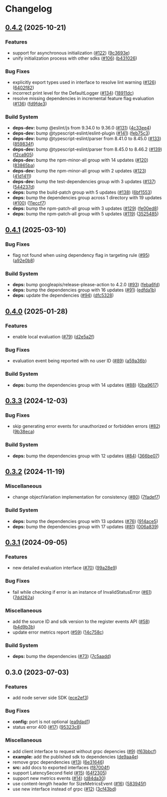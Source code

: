# Changelog

## [0.4.2](https://github.com/bucketeer-io/node-server-sdk/compare/v0.4.1...v0.4.2) (2025-10-21)


### Features

* support for asynchronous initialization ([#122](https://github.com/bucketeer-io/node-server-sdk/issues/122)) ([9c3693e](https://github.com/bucketeer-io/node-server-sdk/commit/9c3693efd8376b2eb9c626e35fa5fe6f8ac112d2))
* unify initialization process with other sdks ([#106](https://github.com/bucketeer-io/node-server-sdk/issues/106)) ([b431026](https://github.com/bucketeer-io/node-server-sdk/commit/b431026a92c32b5a2607d82976fc6da0ffbad654))


### Bug Fixes

* explicitly export types used in interface to resolve lint warning ([#126](https://github.com/bucketeer-io/node-server-sdk/issues/126)) ([6402f82](https://github.com/bucketeer-io/node-server-sdk/commit/6402f82dd5a28099ff32dba2f4752f42d7ea37c3))
* incorrect print level for the DefaultLogger ([#134](https://github.com/bucketeer-io/node-server-sdk/issues/134)) ([18911dc](https://github.com/bucketeer-io/node-server-sdk/commit/18911dcb60c7fa5eb15ba89fdfc76b186ae86929))
* resolve missing dependencies in incremental feature flag evaluation ([#136](https://github.com/bucketeer-io/node-server-sdk/issues/136)) ([fd9fde3](https://github.com/bucketeer-io/node-server-sdk/commit/fd9fde38dc4987bb9e8b3aa65b23c5049008574f))


### Build System

* **deps-dev:** bump @eslint/js from 9.34.0 to 9.36.0 ([#131](https://github.com/bucketeer-io/node-server-sdk/issues/131)) ([4c33ee4](https://github.com/bucketeer-io/node-server-sdk/commit/4c33ee4bdda808ea94d06577f839e5cc4431c2fe))
* **deps-dev:** bump @typescript-eslint/eslint-plugin ([#141](https://github.com/bucketeer-io/node-server-sdk/issues/141)) ([feb75c3](https://github.com/bucketeer-io/node-server-sdk/commit/feb75c3764f3636e893170437c717a5041706dc0))
* **deps-dev:** bump @typescript-eslint/parser from 8.41.0 to 8.45.0 ([#133](https://github.com/bucketeer-io/node-server-sdk/issues/133)) ([859834f](https://github.com/bucketeer-io/node-server-sdk/commit/859834fee0ef7d1e96a11a1d4f179407ed928b5d))
* **deps-dev:** bump @typescript-eslint/parser from 8.45.0 to 8.46.2 ([#139](https://github.com/bucketeer-io/node-server-sdk/issues/139)) ([f2ca905](https://github.com/bucketeer-io/node-server-sdk/commit/f2ca9054bd88751230d8ba024e797fbb2a57e6f1))
* **deps-dev:** bump the npm-minor-all group with 14 updates ([#120](https://github.com/bucketeer-io/node-server-sdk/issues/120)) ([83865ba](https://github.com/bucketeer-io/node-server-sdk/commit/83865ba357cb87376849d7ed0d3cc62e269be14a))
* **deps-dev:** bump the npm-minor-all group with 2 updates ([#123](https://github.com/bucketeer-io/node-server-sdk/issues/123)) ([41d1411](https://github.com/bucketeer-io/node-server-sdk/commit/41d1411f5695add658c7ccd384c5c69511456ab0))
* **deps-dev:** bump the test-dependencies group with 3 updates ([#137](https://github.com/bucketeer-io/node-server-sdk/issues/137)) ([544237d](https://github.com/bucketeer-io/node-server-sdk/commit/544237d358a9e3eaed5975fec3b7fa435f1ca4ec))
* **deps:** bump the build-patch group with 5 updates ([#138](https://github.com/bucketeer-io/node-server-sdk/issues/138)) ([6bf1553](https://github.com/bucketeer-io/node-server-sdk/commit/6bf155382fb39da6722fafa0a91fb1bea0bb6ce9))
* **deps:** bump the dependencies group across 1 directory with 19 updates ([#100](https://github.com/bucketeer-io/node-server-sdk/issues/100)) ([11eccf7](https://github.com/bucketeer-io/node-server-sdk/commit/11eccf7022383c3a51f1681e5de8cad8b3245850))
* **deps:** bump the npm-patch-all group with 3 updates ([#129](https://github.com/bucketeer-io/node-server-sdk/issues/129)) ([fe00ed8](https://github.com/bucketeer-io/node-server-sdk/commit/fe00ed82ac69db69acc2fe240dcdf73e8ac7e610))
* **deps:** bump the npm-patch-all group with 5 updates ([#119](https://github.com/bucketeer-io/node-server-sdk/issues/119)) ([3525485](https://github.com/bucketeer-io/node-server-sdk/commit/3525485d198b7ac2db62ae69ca13a3d255fa9969))

## [0.4.1](https://github.com/bucketeer-io/node-server-sdk/compare/v0.4.0...v0.4.1) (2025-03-10)


### Bug Fixes

* flag not found when using dependency flag in targeting rule ([#95](https://github.com/bucketeer-io/node-server-sdk/issues/95)) ([a92e0b8](https://github.com/bucketeer-io/node-server-sdk/commit/a92e0b821a45a253f3221013cdf243abce26e35d))


### Build System

* **deps:** bump googleapis/release-please-action to 4.2.0 ([#93](https://github.com/bucketeer-io/node-server-sdk/issues/93)) ([feba6fd](https://github.com/bucketeer-io/node-server-sdk/commit/feba6fd292e2cdbc987d179b4df3640020db5147))
* **deps:** bump the dependencies group with 16 updates ([#91](https://github.com/bucketeer-io/node-server-sdk/issues/91)) ([edfda1b](https://github.com/bucketeer-io/node-server-sdk/commit/edfda1b52e67c2eb9e8be39cacffec4c1bfe7212))
* **deps:** update the dependencies ([#94](https://github.com/bucketeer-io/node-server-sdk/issues/94)) ([dfc5328](https://github.com/bucketeer-io/node-server-sdk/commit/dfc5328221f44acb0c9c22c2671acb2709c2a6f9))

## [0.4.0](https://github.com/bucketeer-io/node-server-sdk/compare/v0.3.3...v0.4.0) (2025-01-28)


### Features

* enable local evaluation ([#79](https://github.com/bucketeer-io/node-server-sdk/issues/79)) ([d2e5a2f](https://github.com/bucketeer-io/node-server-sdk/commit/d2e5a2f1faf3e50d1b38172a66ecc4c1972ad075))


### Bug Fixes

* evaluation event being reported with no user ID ([#89](https://github.com/bucketeer-io/node-server-sdk/issues/89)) ([a59a36b](https://github.com/bucketeer-io/node-server-sdk/commit/a59a36bbbee440a2bd43b2c5a51cb38385ee944f))


### Build System

* **deps:** bump the dependencies group with 14 updates ([#88](https://github.com/bucketeer-io/node-server-sdk/issues/88)) ([0ba9617](https://github.com/bucketeer-io/node-server-sdk/commit/0ba961796373d934484c64708bb16ff2d3318e27))

## [0.3.3](https://github.com/bucketeer-io/node-server-sdk/compare/v0.3.2...v0.3.3) (2024-12-03)


### Bug Fixes

* skip generating error events for unauthorized or forbidden errors ([#82](https://github.com/bucketeer-io/node-server-sdk/issues/82)) ([9b38eca](https://github.com/bucketeer-io/node-server-sdk/commit/9b38eca0327588a31ba4b327ad2b215c0b63c04a))


### Build System

* **deps:** bump the dependencies group with 12 updates ([#84](https://github.com/bucketeer-io/node-server-sdk/issues/84)) ([366be07](https://github.com/bucketeer-io/node-server-sdk/commit/366be07297ab9ab6028feda7c7b339369e9d949c))

## [0.3.2](https://github.com/bucketeer-io/node-server-sdk/compare/v0.3.1...v0.3.2) (2024-11-19)


### Miscellaneous

* change objectVariation implementation for consistency ([#80](https://github.com/bucketeer-io/node-server-sdk/issues/80)) ([7fadef7](https://github.com/bucketeer-io/node-server-sdk/commit/7fadef7df52a18b3fa3890a80bc2aad00afa27f8))


### Build System

* **deps:** bump the dependencies group with 13 updates ([#76](https://github.com/bucketeer-io/node-server-sdk/issues/76)) ([914ace5](https://github.com/bucketeer-io/node-server-sdk/commit/914ace508b5fd832a3e332e32268c50c420d1e8f))
* **deps:** bump the dependencies group with 17 updates ([#81](https://github.com/bucketeer-io/node-server-sdk/issues/81)) ([006a839](https://github.com/bucketeer-io/node-server-sdk/commit/006a839919386f9e1926bb947c6632bfe3c4d6a1))

## [0.3.1](https://github.com/bucketeer-io/node-server-sdk/compare/v0.3.0...v0.3.1) (2024-09-05)


### Features

* new detailed evaluation interface ([#70](https://github.com/bucketeer-io/node-server-sdk/issues/70)) ([99a28e9](https://github.com/bucketeer-io/node-server-sdk/commit/99a28e9a9058166a7a6146b2cd87d3780403d51a))


### Bug Fixes

* fail while checking if error is an instance of InvalidStatusError ([#61](https://github.com/bucketeer-io/node-server-sdk/issues/61)) ([7dd262a](https://github.com/bucketeer-io/node-server-sdk/commit/7dd262a894461a677f84eb9b5adacc3f74341a09))


### Miscellaneous

* add the source ID and sdk version to the register events API ([#58](https://github.com/bucketeer-io/node-server-sdk/issues/58)) ([b4d9b3b](https://github.com/bucketeer-io/node-server-sdk/commit/b4d9b3b9224154575a4229c30d0aef9ab77ddef2))
* update error metrics report ([#59](https://github.com/bucketeer-io/node-server-sdk/issues/59)) ([14c758c](https://github.com/bucketeer-io/node-server-sdk/commit/14c758cb047e6c6b7b0c58b01d1e4c6d66fe1db2))


### Build System

* **deps:** bump the dependencies ([#73](https://github.com/bucketeer-io/node-server-sdk/issues/73)) ([7c5aadd](https://github.com/bucketeer-io/node-server-sdk/commit/7c5aadd9a3ad7246e141e068c7f6d09e850230f6))


## 0.3.0 (2023-07-03)


### Features

* add node server side SDK ([ece2ef3](https://github.com/ca-dp/bucketeer-node-server-sdk/commit/ece2ef3df0142b810e782669d34965a844f84a4f))


### Bug Fixes

* **config:** port is not optional ([ea9dad1](https://github.com/ca-dp/bucketeer-node-server-sdk/commit/ea9dad1755a4217832d04e8deefce98359809f17))
* status error 400 ([#17](https://github.com/ca-dp/bucketeer-node-server-sdk/issues/17)) ([95323c8](https://github.com/ca-dp/bucketeer-node-server-sdk/commit/95323c864de24220fa6e8261b4177074bc9fb3e0))


### Miscellaneous

* add client interface to request without grpc depencies ([#9](https://github.com/ca-dp/bucketeer-node-server-sdk/issues/9)) ([f63bbcf](https://github.com/ca-dp/bucketeer-node-server-sdk/commit/f63bbcf859da06cff5d0a3171ef1864c79794c4a))
* **example:** add the published sdk to dependencies ([de9aa4e](https://github.com/ca-dp/bucketeer-node-server-sdk/commit/de9aa4e127c956828b7fcff0d62d34b60a95e6c0))
* remove grpc dependencies ([#13](https://github.com/ca-dp/bucketeer-node-server-sdk/issues/13)) ([6e31646](https://github.com/ca-dp/bucketeer-node-server-sdk/commit/6e31646439350beb8471b31587333dfa19cdc2a0))
* **src:** add docs to exported interfaces ([f87004f](https://github.com/ca-dp/bucketeer-node-server-sdk/commit/f87004f68531c6f646602cc6c728b5d38134880d))
* support LatencySecond field ([#15](https://github.com/ca-dp/bucketeer-node-server-sdk/issues/15)) ([64f2305](https://github.com/ca-dp/bucketeer-node-server-sdk/commit/64f2305a00de4ecf51174ba51fd2a4879cd376c1))
* support new metrics events ([#14](https://github.com/ca-dp/bucketeer-node-server-sdk/issues/14)) ([d84da30](https://github.com/ca-dp/bucketeer-node-server-sdk/commit/d84da308a967ca72ee4eff8ef1ce269226af1426))
* use content-length header for SizeMetricsEvent ([#16](https://github.com/ca-dp/bucketeer-node-server-sdk/issues/16)) ([583945f](https://github.com/ca-dp/bucketeer-node-server-sdk/commit/583945f398f97bb3f05caa8c7168bd6fe1f33be2))
* use new interface instead of grpc ([#12](https://github.com/ca-dp/bucketeer-node-server-sdk/issues/12)) ([3cf43bd](https://github.com/ca-dp/bucketeer-node-server-sdk/commit/3cf43bdf1a111e119df4ebc2a0706f80f8c674e2))
